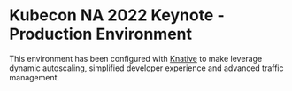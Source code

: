 # Kubecon NA 2022 Keynote - Production Environment

This environment has been configured with [Knative](https://knative.dev) to make leverage dynamic autoscaling, simplified developer experience and advanced traffic management. 

